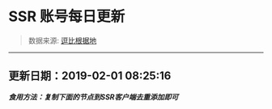 # SSR 账号每日更新 
> 数据来源: [逗比根据地](https://doub.io/sszhfx/) 
----------------------------------------------
## 更新日期：2019-02-01 08:25:16 
***食用方法：复制下面的节点到SSR客户端去重添加即可***

 